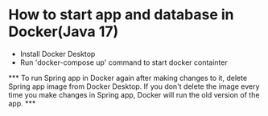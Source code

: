 # How to start app and database in Docker(Java 17)

- Install Docker Desktop
- Run 'docker-compose up' command to start docker containter

*** To run Spring app in Docker again after making changes to it, delete Spring app image from Docker Desktop. 
If you don't delete the image every time you make changes in Spring app, Docker will run the old version of the app. ***

